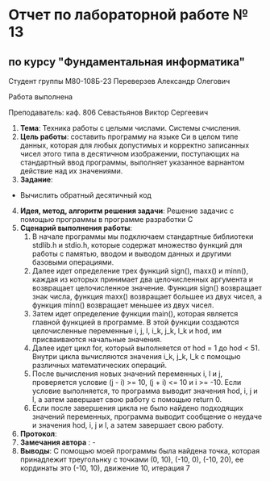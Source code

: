# Отчет по лабораторной работе № 13
## по курсу "Фундаментальная информатика"

Студент группы М80-108Б-23 Переверзев Александр Олегович

Работа выполнена 

Преподаватель: каф. 806 Севастьянов Виктор Сергеевич

1. **Тема**: Техника работы с целыми числами. Системы счисления.
2. **Цель работы**: составить программу на языке Си в целом типе данных, которая для любых допустимых и корректно записанных чисел этого типа в десятичном изображении, поступающих на стандартный ввод программы, выполняет указанное варнантом действие
над их значениями.
3. **Задание**:
- Вычислить обратный десятичный код
4. **Идея, метод, алгоритм решения задачи**: Решение задачис с помощью программы в программе разработки C
5. **Сценарий выполнения работы**:
    1. В начале программы мы подключаем стандартные библиотеки stdlib.h и stdio.h, которые содержат множество функций для работы с памятью, вводом и выводом данных и другими базовыми операциями.
    2. Далее идет определение трех функций sign(), maxx() и minn(), каждая из которых принимает два целочисленных аргумента и возвращает целочисленное значение. Функция sign() возвращает знак числа, функция maxx() возвращает большее из двух чисел, а функция minn() возвращает меньшее из двух чисел.
    3. Затем идет определение функции main(), которая является главной функцией в программе. В этой функции создаются целочисленные переменные i, j, l, i_k, j_k, l_k и hod, им присваиваются начальные значения.
    4. Далее идет цикл for, который выполняется от hod = 1 до hod < 51. Внутри цикла вычисляются значения i_k, j_k, l_k с помощью различных математических операций.
    5. После вычисления новых значений переменных i, l и j, проверяется условие (j - i) >= 10, (j + i) <= 10 и i >= -10. Если условие выполняется, то программа выводит значения hod, i, j и l, а затем завершает свою работу с помощью return 0.
    6. Если после завершения цикла не было найдено подходящих значений переменных, программа выводит сообщение о неудаче и значения hod, i, j и l, а затем завершает свою работу.
6. **Протокол**:
7. **Замечания автора** : -
8. **Выводы**: С помощью моей программы была найдена точка, которая принадлежит треугольнку с точками (0, 10), (-10, 0), 
(-10, 20), ее кординаты это (-10, 10), движение 10, итерация 7